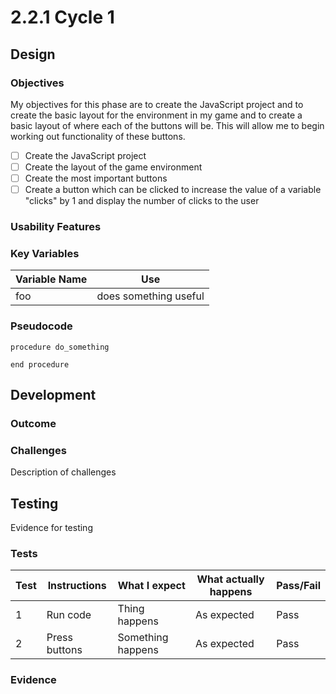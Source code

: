 # 2.2.1 Cycle 1

## Design

### Objectives

My objectives for this phase are to create the JavaScript project and to create the basic layout for the environment in my game and to create a basic layout of where each of the buttons will be. This will allow me to begin working out functionality of these buttons.

* [ ] Create the JavaScript project
* [ ] Create the layout of the game environment
* [ ] Create the most important buttons
* [ ] Create a button which can be clicked to increase the value of a variable "clicks" by 1 and display the number of clicks to the user

### Usability Features

### Key Variables

| Variable Name | Use                   |
| ------------- | --------------------- |
| foo           | does something useful |

### Pseudocode

```
procedure do_something
    
end procedure
```

## Development

### Outcome

### Challenges

Description of challenges

## Testing

Evidence for testing

### Tests

| Test | Instructions  | What I expect     | What actually happens | Pass/Fail |
| ---- | ------------- | ----------------- | --------------------- | --------- |
| 1    | Run code      | Thing happens     | As expected           | Pass      |
| 2    | Press buttons | Something happens | As expected           | Pass      |

### Evidence
